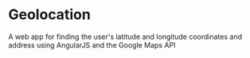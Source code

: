 # Geolocation

A web app for finding the user's latitude and longitude coordinates and address using AngularJS and the Google Maps API
